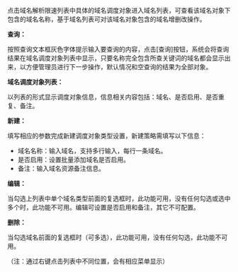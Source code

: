 点击域名解析限速列表中具体的域名调度对象进入域名列表，可查看该域名对象下包含的域名名称，基于域名列表可对该域名对象包含的域名增删改操作。

**查询：**

按照查询文本框灰色字体提示输入要查询的内容，点击[查询]按钮，系统会将查询结果在域名调度对象列表中显示，只要名称完全包含所查关键词的域名都会显示出来，以方便管理员进行下一步操作，默认情况和空查询的结果为全部对象。

**域名调度对象列表：**

以列表的形式显示调度对象信息，信息相关内容包括：域名、是否启用、是否重复、备注。

**新建：**

填写相应的参数完成新建调度对象类型设置，新建策略需填写以下信息：
- 域名名称：输入域名，支持多行输入，每行一条域名。
- 是否启用：设置批量添加域名是否启用。
- 备注：输入域名资源备注信息。

**编辑：**

当勾选上列表中单个域名类型前面的复选框时，此功能可用，没有任何勾选或选中多个时，此功能不可用。编辑可设置是否启用和备注，其它不可配置。

**删除：**

当勾选域名前面的复选框时（可多选），此功能可用，没有任何勾选，此功能不可用。

（注：通过右键点击列表中不同位置，会有相应菜单显示）
